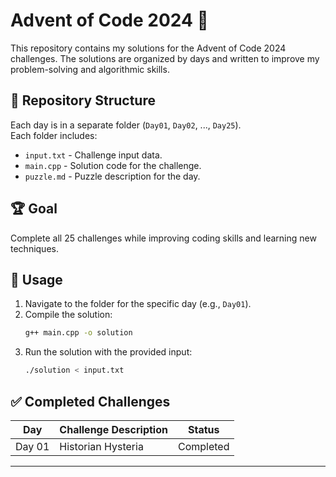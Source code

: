 
# Advent of Code 2024 🎄

This repository contains my solutions for the Advent of Code 2024 challenges. The solutions are organized by days and written to improve my problem-solving and algorithmic skills.

## 📂 Repository Structure

Each day is in a separate folder (`Day01`, `Day02`, ..., `Day25`).  
Each folder includes:
- `input.txt` - Challenge input data.
- `main.cpp` - Solution code for the challenge.
- `puzzle.md` - Puzzle description for the day.

## 🏆 Goal

Complete all 25 challenges while improving coding skills and learning new techniques.

## 🚀 Usage

1. Navigate to the folder for the specific day (e.g., `Day01`).
2. Compile the solution:
   ```bash
   g++ main.cpp -o solution
   ```
3. Run the solution with the provided input:
   ```bash
   ./solution < input.txt
   ```

## ✅ Completed Challenges

| Day   | Challenge Description | Status    |
|-------|------------------------|-----------|
| Day 01 | Historian Hysteria    | Completed |

---